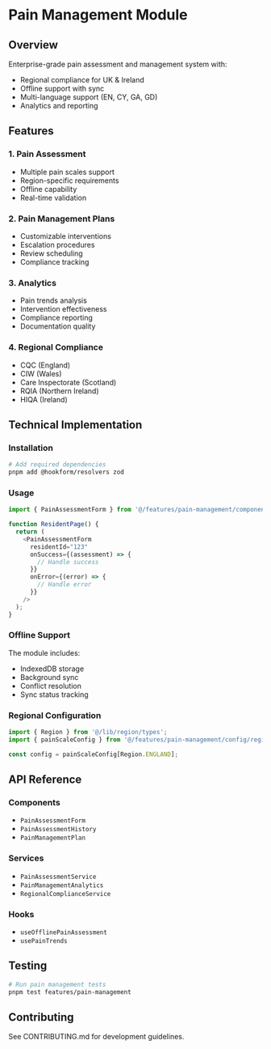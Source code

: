 # Pain Management Module

## Overview
Enterprise-grade pain assessment and management system with:
- Regional compliance for UK & Ireland
- Offline support with sync
- Multi-language support (EN, CY, GA, GD)
- Analytics and reporting

## Features

### 1. Pain Assessment
- Multiple pain scales support
- Region-specific requirements
- Offline capability
- Real-time validation

### 2. Pain Management Plans
- Customizable interventions
- Escalation procedures
- Review scheduling
- Compliance tracking

### 3. Analytics
- Pain trends analysis
- Intervention effectiveness
- Compliance reporting
- Documentation quality

### 4. Regional Compliance
- CQC (England)
- CIW (Wales)
- Care Inspectorate (Scotland)
- RQIA (Northern Ireland)
- HIQA (Ireland)

## Technical Implementation

### Installation
```bash
# Add required dependencies
pnpm add @hookform/resolvers zod
```

### Usage
```typescript
import { PainAssessmentForm } from '@/features/pain-management/components/PainAssessmentForm';

function ResidentPage() {
  return (
    <PainAssessmentForm
      residentId="123"
      onSuccess={(assessment) => {
        // Handle success
      }}
      onError={(error) => {
        // Handle error
      }}
    />
  );
}
```

### Offline Support
The module includes:
- IndexedDB storage
- Background sync
- Conflict resolution
- Sync status tracking

### Regional Configuration
```typescript
import { Region } from '@/lib/region/types';
import { painScaleConfig } from '@/features/pain-management/config/regional';

const config = painScaleConfig[Region.ENGLAND];
```

## API Reference

### Components
- `PainAssessmentForm`
- `PainAssessmentHistory`
- `PainManagementPlan`

### Services
- `PainAssessmentService`
- `PainManagementAnalytics`
- `RegionalComplianceService`

### Hooks
- `useOfflinePainAssessment`
- `usePainTrends`

## Testing
```bash
# Run pain management tests
pnpm test features/pain-management
```

## Contributing
See CONTRIBUTING.md for development guidelines. 